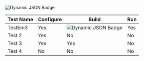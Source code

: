 ![Dynamic JSON Badge](https://img.shields.io/badge/dynamic/json?url=https%3A%2F%2Fraw.githubusercontent.com%2Fdkonst13%2Ftest-shields%2Fmain%2Fresult.json&query=%24.status&label=build)


| Test Name   | Configure | Build | Run    |
|-------------|-----------|-------|--------|
| TestEm3     | Yes       | ![Dynamic JSON Badge](https://img.shields.io/badge/dynamic/json?url=https%3A%2F%2Fraw.githubusercontent.com%2Fdkonst13%2Ftest-shields%2Fmain%2Fresult.json&query=%24.status&label=build)   | Yes    |
| Test 2      | Yes       | No    | No     |
| Test 3      | Yes       | Yes   | No     |
| Test 4      | No        | No    | No     |
